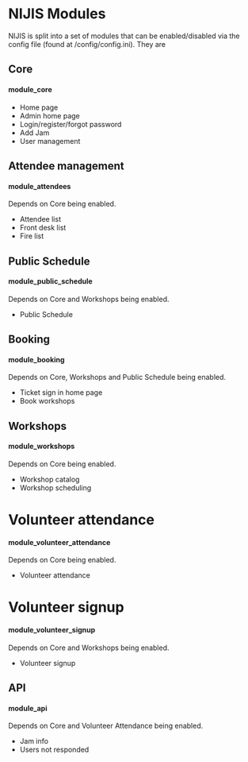 # NIJIS Modules   

NIJIS is split into a set of modules that can be enabled/disabled via the config file (found at /config/config.ini). They are

## Core
#### module_core
 - Home page
 - Admin home page
 - Login/register/forgot password
 - Add Jam
 - User management

## Attendee management
#### module_attendees
Depends on Core being enabled.
 - Attendee list
 - Front desk list
 - Fire list

## Public Schedule
#### module_public_schedule
Depends on Core and Workshops being enabled.
 - Public Schedule

## Booking
#### module_booking
Depends on Core, Workshops and Public Schedule being enabled.
 - Ticket sign in home page
 - Book workshops

## Workshops
#### module_workshops
Depends on Core being enabled.
 - Workshop catalog
 - Workshop scheduling
 
 
# Volunteer attendance
#### module_volunteer_attendance
Depends on Core being enabled.
 - Volunteer attendance


# Volunteer signup
#### module_volunteer_signup
Depends on Core and Workshops being enabled.
 - Volunteer signup

## API
#### module_api
Depends on Core and Volunteer Attendance being enabled.
 - Jam info
 - Users not responded
